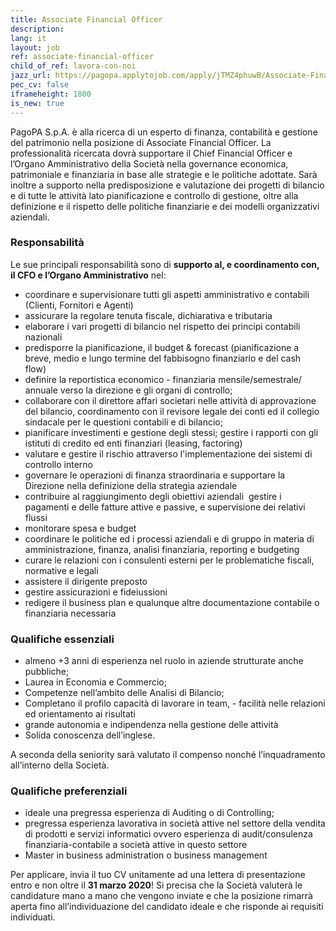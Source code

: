 ```yaml
---
title: Associate Financial Officer
description:
lang: it
layout: job
ref: associate-financial-officer
child_of_ref: lavora-con-noi
jazz_url: https://pagopa.applytojob.com/apply/jTMZ4phuwB/Associate-Financial-Officer
pec_cv: false
iframeheight: 1800
is_new: true
---
```



PagoPA S.p.A. è alla ricerca di un esperto di finanza, contabilità e gestione del patrimonio nella posizione di Associate Financial Officer. La professionalità ricercata dovrà supportare il Chief Financial Officer e l’Organo Amministrativo della Società nella governance economica, patrimoniale e finanziaria in base alle strategie e le politiche adottate. Sarà inoltre a supporto nella predisposizione e valutazione dei progetti di bilancio e di tutte le attività lato pianificazione e controllo di gestione, oltre alla definizione e il rispetto delle politiche finanziarie e dei modelli organizzativi aziendali.

### Responsabilità

Le sue principali responsabilità sono di **supporto al, e coordinamento con, il CFO e l’Organo Amministrativo** nel:
- coordinare e supervisionare tutti gli aspetti amministrativo e contabili (Clienti, Fornitori e Agenti)
- assicurare la regolare tenuta fiscale, dichiarativa e tributaria
- elaborare i vari progetti di bilancio nel rispetto dei principi contabili nazionali 
- predisporre la pianificazione, il budget & forecast (pianificazione a breve, medio e lungo termine del fabbisogno finanziario e del cash flow) 
- definire la reportistica economico - finanziaria mensile/semestrale/ annuale verso la direzione e gli organi di controllo;
- collaborare con il direttore affari societari nelle attività di approvazione del bilancio, coordinamento con il revisore legale dei conti ed il collegio sindacale per le questioni contabili e di bilancio;
- pianificare investimenti e gestione degli stessi;
gestire i rapporti con gli istituti di credito ed enti finanziari (leasing, factoring)
- valutare e gestire il rischio attraverso l'implementazione dei sistemi di controllo interno
- governare le operazioni di finanza straordinaria e supportare la Direzione nella definizione della strategia aziendale
- contribuire al raggiungimento degli obiettivi aziendali 
gestire i pagamenti e delle fatture attive e passive, e supervisione dei relativi flussi
- monitorare spesa e budget
- coordinare le politiche ed i processi aziendali e di gruppo in materia di amministrazione, finanza, analisi finanziaria, reporting e budgeting
- curare le relazioni con i consulenti esterni per le problematiche fiscali, normative e legali
- assistere il dirigente preposto
- gestire assicurazioni e fideiussioni
- redigere il business plan e qualunque altre documentazione contabile o finanziaria necessaria



### Qualifiche essenziali

- almeno +3 anni di esperienza nel ruolo in aziende strutturate anche pubbliche;
- Laurea in Economia e Commercio;
- Competenze nell’ambito delle Analisi di Bilancio;
- Completano il profilo capacità di lavorare in team, - facilità nelle relazioni ed orientamento ai risultati
- grande autonomia e indipendenza nella gestione delle attività
- Solida conoscenza dell’inglese.

A seconda della seniority sarà valutato il compenso nonché l’inquadramento all’interno della Società.  


### Qualifiche preferenziali

- ideale una pregressa esperienza di Auditing o di Controlling;
- pregressa esperienza lavorativa in società attive nel settore della vendita di prodotti e servizi informatici ovvero esperienza di audit/consulenza finanziaria-contabile a società attive in questo settore 
- Master in business administration o business management 


Per applicare, invia il tuo CV unitamente ad una lettera di presentazione entro e non oltre il **31 marzo 2020**! Si precisa che la Società valuterà le candidature mano a mano che vengono inviate e che la posizione rimarrà aperta fino all’individuazione del candidato ideale e che risponde ai requisiti individuati.
